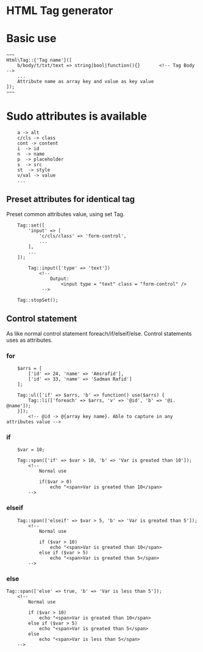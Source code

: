 # HTML Tag generator

# Basic use

	~~~
	Html\Tag::{'Tag name'}([
		b/body/t/txt/text => string|bool|function(){}		<!-- Tag Body -->
		...
		Attribute name as array key and value as key value
	]);
	~~~

# Sudo attributes is available

~~~
	a -> alt
	c/cls -> class
	cont -> content
	i  -> id
	n  -> name
	p  -> placeholder
	s  -> src
	st  -> style
	v/val -> value
	...
~~~

## Preset attributes for identical tag
Preset common attributes value, using set Tag.

~~~
	Tag::set([
		'input' => [
			'c/cls/class' => 'form-control',
			...
		],
		...
	]);

		Tag::input(['type' => 'text'])
			<!--
				Output:
					<input type = "text" class = "form-control" />
			 -->

	Tag::stopSet();
~~~


## Control statement
As like normal control statement foreach/if/elseif/else. Control statements uses as attributes.

### for

~~~
	$arrs = [
		['id' => 24, 'name' => 'Amsrafid'],
		['id' => 33, 'name' => 'Sadman Rafid']
	];
	
	Tag::ul(['if' => $arrs, 'b' => function() use($arrs) {
		Tag::li(['foreach' => $arrs, 'v' => '@id', 'b' => '@i. @name']);
	}]);
		<!-- @id -> @{array key name}. Able to capture in any attributes value -->
~~~

### if

~~~
	$var = 10;

	Tag::span(['if' => $var > 10, 'b' => 'Var is greated than 10']);
		<!-- 
			Normal use
			
			if($var > 0)
				echo "<span>Var is greated than 10</span>
		-->
~~~

### elseif

~~~
	Tag::span(['elseif' => $var > 5, 'b' => 'Var is greated than 5']);
		<!-- 
			Normal use
			
			if ($var > 10)
				echo "<span>Var is greated than 10</span>
			else if ($var > 5)
				echo "<span>Var is greated than 5</span>
		-->
~~~

### else

~~~
Tag::span(['else' => true, 'b' => 'Var is less than 5']);
	<!-- 
		Normal use
		
		if ($var > 10)
			echo "<span>Var is greated than 10</span>
		else if ($var > 5)
			echo "<span>Var is greated than 5</span>
		else
			echo "<span>Var is less than 5</span>
	-->
~~~

